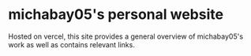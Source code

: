 # michabay05's personal website

Hosted on vercel, this site provides a general overview of michabay05's work as well as contains relevant links.
